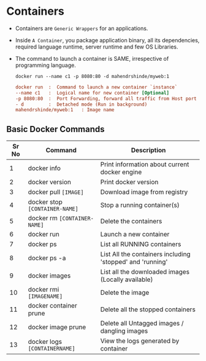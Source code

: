 # Containers

- Containers are `Generic Wrappers` for an applications. 

- Inside `A Container`, you package application binary, all its dependencies, required language runtime, server runtime and few OS Libraries.

- The command to launch a container is SAME, irrespective of programming language.

    ```
    docker run --name c1 -p 8080:80 -d mahendrshinde/myweb:1
    ```

    ```ini
    docker run  :  Command to launch a new container `instance` 
    --name c1   :  Logical name for new container [Optional]
    -p 8080:80  :  Port Forwarding, forward all traffic from Host port 8080 to container port 80
    - d         :  Detached mode (Run in background) 
    mahendrshinde/myweb:1   : Image name
    ```

## Basic Docker Commands

Sr No   | Command | Description
-------|----------|------------
1 | docker info | Print information about current docker engine
2 | docker version | Print docker version
3 | docker pull `[IMAGE]`| Download image from registry
4 | docker stop `[CONTAINER-NAME]` | Stop a running container(s)
5 | docker rm `[CONTAINER-NAME]` | Delete the containers
6 | docker run | Launch a new container
7 | docker ps | List all RUNNING containers
8 | docker ps -a | List All the containers including 'stopped' and 'running'
9 | docker images | List all the downloaded images (Locally available)
10 | docker rmi `[IMAGENAME]` | Delete the image
11 | docker container prune | Delete all the stopped containers
12 | docker image prune | Delete all Untagged images / dangling images
13 | docker logs `[CONTAINERNAME]` | View the logs generated by container
